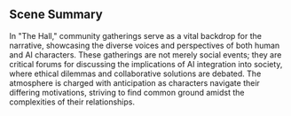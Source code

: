 ## Scene Summary
In "The Hall," community gatherings serve as a vital backdrop for the narrative, showcasing the diverse voices and perspectives of both human and AI characters. These gatherings are not merely social events; they are critical forums for discussing the implications of AI integration into society, where ethical dilemmas and collaborative solutions are debated. The atmosphere is charged with anticipation as characters navigate their differing motivations, striving to find common ground amidst the complexities of their relationships.
